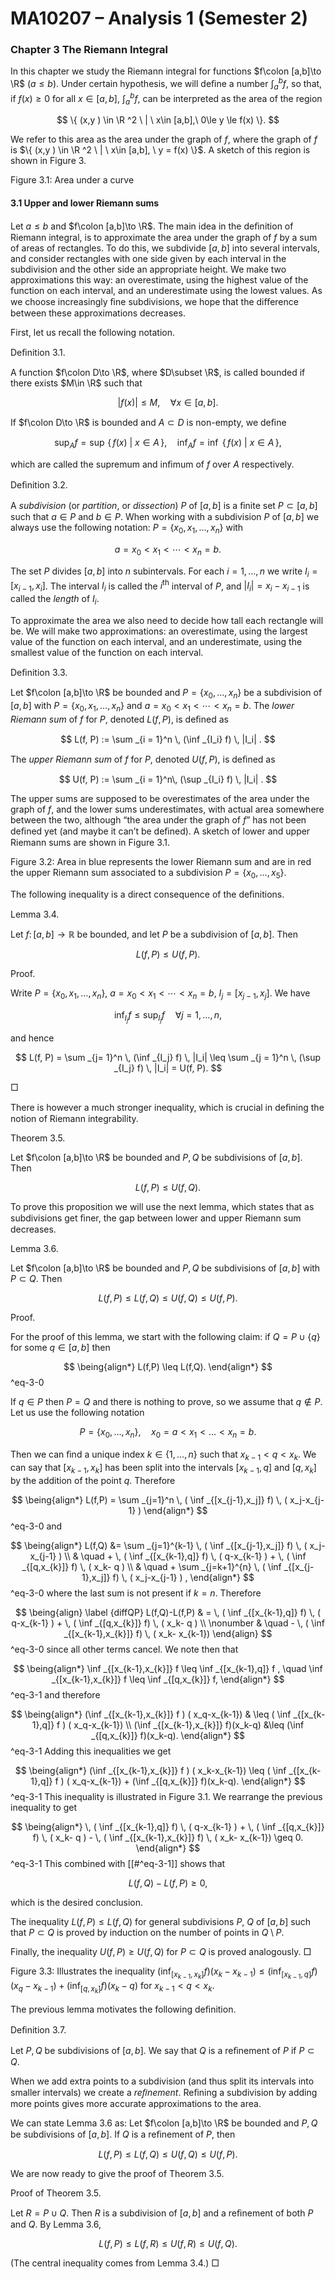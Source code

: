 MA10207 – Analysis 1 (Semester 2)
=================================

### Chapter 3 The Riemann Integral

In this chapter we study the Riemann integral for functions $f\colon [a,b]\to \R$ ($a\leq b$). Under certain hypothesis, we will deﬁne a number $\int _a^b f$, so that, if $f(x) \geq 0$ for all $x\in [a,b]$, $\int _a^b f$, can be interpreted as the area of the region

$$ \{ (x,y ) \in \R ^2 \ | \ x\in [a,b],\ 0\le y \le f(x) \}. $$

We refer to this area as the area under the graph of $f$, where the graph of $f$ is $\{ (x,y ) \in \R ^2 \ | \ x\in [a,b], \ y = f(x) \}$. A sketch of this region is shown in Figure 3.

Figure 3.1: Area under a curve

#### 3.1 Upper and lower Riemann sums

Let $a\leq b$ and $f\colon [a,b]\to \R$. The main idea in the deﬁnition of Riemann integral, is to approximate the area under the graph of $f$ by a sum of areas of rectangles. To do this, we subdivide $[a, b]$ into several intervals, and consider rectangles with one side given by each interval in the subdivision and the other side an appropriate height. We make two approximations this way: an overestimate, using the highest value of the function on each interval, and an underestimate using the lowest values. As we choose increasingly ﬁne subdivisions, we hope that the diﬀerence between these approximations decreases.

First, let us recall the following notation.

Deﬁnition 3.1. 

A function $f\colon D\to \R$, where $D\subset \R$, is called bounded if there exists $M\in \R$ such that

$$ |f(x)|\leq M , \quad \forall x\in [a,b]. $$

If $f\colon D\to \R$ is bounded and $A\subset D$ is non-empty, we deﬁne

$$ \sup _A f = \sup \, \{\, f(x) \ | \ x\in A\, \},\quad \inf _A f = \inf \ \{\, f(x) \ | \ x\in A\, \}, $$

which are called the supremum and inﬁmum of $f$ over $A$ respectively.

Deﬁnition 3.2. 

A _subdivision_ (or _partition_, or _dissection_) $P$ of $[a, b]$ is a ﬁnite set $P \subset [a,b]$ such that $a\in P$ and $b \in P$. When working with a subdivision $P$ of $[a,b]$ we always use the following notation: $P = \{x_0, x_1, \dotsc , x_n\}$ with

$$ a = x_0 < x_1 < \dotsb < x_n = b. $$

The set $P$ divides $[a, b]$ into $n$ subintervals. For each $i = 1, \dotsc , n$ we write $I_i = [x_{i-1}, x_i]$. The interval $I_i$ is called the $i^{\mathrm {th}}$ interval of $P$, and $|I_i| = x_i - x_{i-1}$ is called the _length_ of $I_i$.

To approximate the area we also need to decide how tall each rectangle will be. We will make two approximations: an overestimate, using the largest value of the function on each interval, and an underestimate, using the smallest value of the function on each interval.

Deﬁnition 3.3. 

Let $f\colon [a,b]\to \R$ be bounded and $P = \{x_0, \dotsc , x_n\}$ be a subdivision of $[a, b]$ with $P = \{x_0, x_1, \dotsc , x_n\}$ and $a = x_0 < x_1 < \dotsb < x_n = b$. The _lower Riemann sum_ of $f$ for $P$, denoted $L(f, P)$, is deﬁned as

$$ L(f, P) := \sum _{i = 1}^n \, (\inf _{I_i} f) \, |I_i| . $$

The _upper Riemann sum_ of $f$ for $P$, denoted $U(f, P)$, is deﬁned as

$$ U(f, P) := \sum _{i = 1}^n\, (\sup _{I_i} f) \, |I_i| . $$

The upper sums are supposed to be overestimates of the area under the graph of $f$, and the lower sums underestimates, with actual area somewhere between the two, although “the area under the graph of $f$” has not been deﬁned yet (and maybe it can’t be deﬁned). A sketch of lower and upper Riemann sums are shown in Figure 3.1.

Figure 3.2: Area in blue represents the lower Riemann sum and are in red the upper Riemann sum associated to a subdivision $P=\{x_0,\ldots ,x_5\}$.

The following inequality is a direct consequence of the deﬁnitions.

Lemma 3.4. 

Let $f\colon [a, b] \rightarrow \mathbb {R}$ be bounded, and let $P$ be a subdivision of $[a, b]$. Then

$$ L(f, P) \leq U(f, P). $$

Proof.

Write $P = \{x_0, x_1, \dotsc , x_n\}$, $a = x_0 < x_1 < \dotsb < x_n = b$, $I_j=[x_{j-1},x_j]$. We have

$$ \inf _{I_j} f \leq \sup _{I_j} f \quad \forall j=1,\ldots ,n, $$

and hence

$$ L(f, P) = \sum _{j= 1}^n \, (\inf _{I_j} f) \, |I_i| \leq \sum _{j = 1}^n \, (\sup _{I_j} f) \, |I_i| = U(f, P). $$

 □

There is however a much stronger inequality, which is crucial in deﬁning the notion of Riemann integrability.

Theorem 3.5. 

Let $f\colon [a,b]\to \R$ be bounded and $P,Q$ be subdivisions of $[a,b]$. Then

$$ L(f,P) \leq U(f,Q). $$

To prove this proposition we will use the next lemma, which states that as subdivisions get ﬁner, the gap between lower and upper Riemann sum decreases.

Lemma 3.6. 

Let $f\colon [a,b]\to \R$ be bounded and $P,Q$ be subdivisions of $[a,b]$ with $P \subset Q$. Then

$$ L(f,P) \leq L(f,Q) \leq U(f,Q) \leq U(f,P). $$

Proof.

For the proof of this lemma, we start with the following claim: if $Q = P \cup \{q\}$ for some $q\in [a,b]$ then


$$ \being{align*} L(f,P) \leq L(f,Q). \end{align*} $$
^eq-3-0


If $q\in P$ then $P = Q$ and there is nothing to prove, so we assume that $q \not \in P$. Let us use the following notation

$$ P = \{ x_0,\ldots , x_n\} , \quad x_0 = a < x_1 < \ldots < x_n = b. $$

Then we can ﬁnd a unique index $k\in \{1,\ldots ,n\}$ such that $x_{k-1} < q < x_k$. We can say that $[x_{k-1},x_k]$ has been split into the intervals $[x_{k-1},q]$ and $[q,x_k]$ by the addition of the point $q$. Therefore


$$ \being{align*} L(f,P) = \sum _{j=1}^n \, ( \inf _{[x_{j-1},x_j]} f) \, ( x_j-x_{j-1} ) \end{align*} $$
^eq-3-0
 and


$$ \being{align*} L(f,Q) &= \sum _{j=1}^{k-1} \, ( \inf _{[x_{j-1},x_j]} f) \, ( x_j-x_{j-1} ) \\ & \quad + \, ( \inf _{[x_{k-1},q]} f) \, ( q-x_{k-1} ) + \, ( \inf _{[q,x_{k}]} f) \, ( x_k- q ) \\ & \quad + \sum _{j=k+1}^{n} \, ( \inf _{[x_{j-1},x_j]} f) \, ( x_j-x_{j-1} ) , \end{align*} $$
^eq-3-0
 where the last sum is not present if $k=n$. Therefore


$$ \being{align} \label {diffQP} L(f,Q)-L(f,P) & = \, ( \inf _{[x_{k-1},q]} f) \, ( q-x_{k-1} ) + \, ( \inf _{[q,x_{k}]} f) \, ( x_k- q ) \\ \nonumber & \quad - \, ( \inf _{[x_{k-1},x_{k}]} f) \, ( x_k- x_{k-1}) \end{align} $$
^eq-3-0
 since all other terms cancel. We note then that


$$ \being{align*} \inf _{[x_{k-1},x_{k}]} f \leq \inf _{[x_{k-1},q]} f , \quad \inf _{[x_{k-1},x_{k}]} f \leq \inf _{[q,x_{k}]} f, \end{align*} $$
^eq-3-1
 and therefore


$$ \being{align*} (\inf _{[x_{k-1},x_{k}]} f ) ( x_q-x_{k-1}) & \leq ( \inf _{[x_{k-1},q]} f ) ( x_q-x_{k-1}) \\ (\inf _{[x_{k-1},x_{k}]} f)(x_k-q) &\leq (\inf _{[q,x_{k}]} f)(x_k-q). \end{align*} $$
^eq-3-1
 Adding this inequalities we get


$$ \being{align*} (\inf _{[x_{k-1},x_{k}]} f ) ( x_k-x_{k-1}) \leq ( \inf _{[x_{k-1},q]} f ) ( x_q-x_{k-1}) + (\inf _{[q,x_{k}]} f)(x_k-q). \end{align*} $$
^eq-3-1
 This inequality is illustrated in Figure 3.1. We rearrange the previous inequality to get


$$ \being{align*} \, ( \inf _{[x_{k-1},q]} f) \, ( q-x_{k-1} ) + \, ( \inf _{[q,x_{k}]} f) \, ( x_k- q ) - \, ( \inf _{[x_{k-1},x_{k}]} f) \, ( x_k- x_{k-1}) \geq 0. \end{align*} $$
^eq-3-1
 This combined with [[#^eq-3-1]] shows that

$$ L(f,Q)-L(f,P)\geq 0, $$

which is the desired conclusion.

The inequality $L(f,P) \leq L(f,Q)$ for general subdivisions $P$, $Q$ of $[a,b]$ such that $P\subset Q$ is proved by induction on the number of points in $Q \setminus P$.

Finally, the inequality $U(f,P) \geq U(f,Q)$ for $P\subset Q$ is proved analogously.  □

Figure 3.3: Illustrates the inequality $\displaystyle (\inf _{[x_{k-1},x_{k}]} f ) ( x_k-x_{k-1}) \leq ( \inf _{[x_{k-1},q]} f ) ( x_q-x_{k-1}) + (\inf _{[q,x_{k}]} f)(x_k-q)$ for $x_{k-1}<q<x_k$.

The previous lemma motivates the following deﬁnition.

Deﬁnition 3.7. 

Let $P , Q$ be subdivisions of $[a, b]$. We say that $Q$ is a reﬁnement of $P$ if $P \subset Q$.

When we add extra points to a subdivision (and thus split its intervals into smaller intervals) we create a _reﬁnement_. Reﬁning a subdivision by adding more points gives more accurate approximations to the area.

We can state Lemma 3.6 as: Let $f\colon [a,b]\to \R$ be bounded and $P,Q$ be subdivisions of $[a,b]$. If $Q$ is a reﬁnement of $P$, then

$$ L(f,P) \leq L(f,Q) \leq U(f,Q) \leq U(f,P). $$

We are now ready to give the proof of Theorem 3.5.

Proof of Theorem 3.5.

Let $R = P \cup Q$. Then $R$ is a subdivision of $[a,b]$ and a reﬁnement of both $P$ and $Q$. By Lemma 3.6,

$$ L(f, P) \leq L(f, R) \leq U(f, R) \leq U(f, Q). $$

(The central inequality comes from Lemma 3.4.)  □
